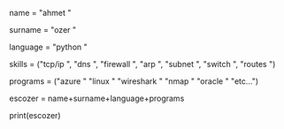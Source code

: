 name = "ahmet "

surname = "ozer "

language = "python "

skills = ("tcp/ip ", "dns ", "firewall ", "arp ", "subnet ", "switch ", "routes ")

programs = ("azure " "linux " "wireshark " "nmap " "oracle " "etc...")

escozer = name+surname+language+programs


print(escozer)
